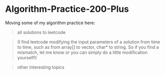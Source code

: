# Algorithm-Practice-200-Plus
Moving some of my algorithm practice here:
>all solutions to leetcode

>(I find leetcode modifying the input parameters of a solution from time to time, such as from array[] to vector, char* to string. So if you find a mismatch, let me know or you can simply do a little modification yourself!)


>other interesting topics 
